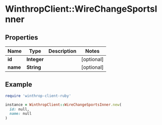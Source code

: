 # WinthropClient::WireChangeSportsInner

## Properties

| Name | Type | Description | Notes |
| ---- | ---- | ----------- | ----- |
| **id** | **Integer** |  | [optional] |
| **name** | **String** |  | [optional] |

## Example

```ruby
require 'winthrop-client-ruby'

instance = WinthropClient::WireChangeSportsInner.new(
  id: null,
  name: null
)
```

